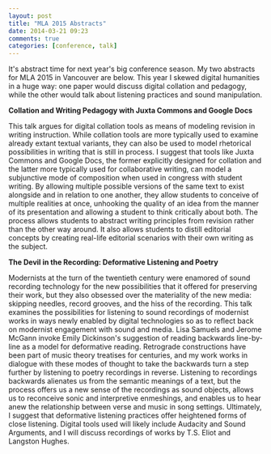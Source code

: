 ```yaml
---
layout: post
title: "MLA 2015 Abstracts"
date: 2014-03-21 09:23
comments: true
categories: [conference, talk]
---
```


It's abstract time for next year's big conference season. My two abstracts for MLA 2015 in Vancouver are below. This year I skewed digital humanities in a huge way: one paper would discuss digital collation and pedagogy, while the other would talk about listening practices and sound manipulation.

**Collation and Writing Pedagogy with Juxta Commons and Google Docs**

This talk argues for digital collation tools as means of modeling revision in writing instruction. While collation tools are more typically used to examine already extant textual variants, they can also be used to model rhetorical possibilities in writing that is still in process. I suggest that tools like Juxta Commons and Google Docs, the former explicitly designed for collation and the latter more typically used for collaborative writing, can model a subjunctive mode of composition when used in congress with student writing. By allowing multiple possible versions of the same text to exist alongside and in relation to one another, they allow students to conceive of multiple realities at once, unhooking the quality of an idea from the manner of its presentation and allowing a student to think critically about both. The process allows students to abstract writing principles from revision rather than the other way around. It also allows students to distill editorial concepts by creating real-life editorial scenarios with their own writing as the subject.

**The Devil in the Recording: Deformative Listening and Poetry**

Modernists at the turn of the twentieth century were enamored of sound recording technology for the new possibilities that it offered for preserving their work, but they also obsessed over the materiality of the new media: skipping needles, record grooves, and the hiss of the recording. This talk examines the possibilities for listening to sound recordings of modernist works in ways newly enabled by digital technologies so as to reflect back on modernist engagement with sound and media. Lisa Samuels and Jerome McGann invoke Emily Dickinson's suggestion of reading backwards line-by-line as a model for deformative reading. Retrograde constructions have been part of music theory treatises for centuries, and my work works in dialogue with these modes of thought to take the backwards turn a step further by listening to poetry recordings in reverse. Listening to recordings backwards alienates us from the semantic meanings of a text, but the process offers us a new sense of the recordings as sound objects, allows us to reconceive sonic and interpretive enmeshings, and enables us to hear anew the relationship between verse and music in song settings. Ultimately, I suggest that deformative listening practices offer heightened forms of close listening. Digital tools used will likely include Audacity and Sound Arguments, and I will discuss recordings of works by T.S. Eliot and Langston Hughes.
